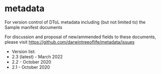 # metadata
For version control of DToL metadata including (but not limited to) the Sample manifest documents

For discussion and proposal of new/ammended fields to these documents, please visit https://github.com/darwintreeoflife/metadata/issues

- Version list:
- 2.3 (latest) - March 2022
- 2.2 - October 2020
- 2.1 - October 2020
